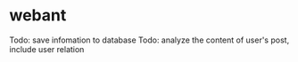 webant
======

Todo: save infomation to database
Todo: analyze the content of user's post, include user relation
